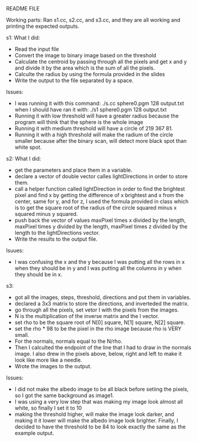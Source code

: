 README FILE

<Fabiola Li Wu>
Working parts: Ran s1.cc, s2.cc, and s3.cc, and they are all working and printing the expected outputs.

s1:
What I did: 
- Read the input file
- Convert the image to binary image based on the threshold
- Calculate the centroid by passing through all the pixels and get x and y and divide it by the area which is the sum of all the pixels.
- Calculte the radius by using the formula provided in the slides
- Write the output to the file separated by a space.

Issues: 
- I was running it with this command: ./s.cc sphere0.pgm 128 output.txt when I should have ran it with: ./s1 sphere0.pgm 128 output.txt
- Running it with low threshold will have a greater radius because the program will think that the sphere is the whole image
- Running it with medium threshold will have a circle of 219 367 81.
- Running it with a high threshold will make the radium of the circle smaller because after the binary scan, will detect more black spot than white spot.


s2:
What I did: 
- get the parameters and place them in a variable.
- declare a vector of double vector calles lightDirections in order to store them.
- call a helper function called lightDirection in order to find the brightest pixel and find x by getting the difference of x brightest and x from the center, same for y, and for z, I used the formula provided in class which is to get the square root of the radius of the circle squared minus x squared minus y squared. 
- push back the vector of values maxPixel times x divided by the length, maxPixel times y divided by the length, maxPixel times z divided by the length to the lightDirections vector.
- Write the results to the output file.

Isuues: 
- I was confusing the x and the y because I was putting all the rows in x when they should be in y and I was putting all the columns in y when they should be in x.


s3:
- got all the images, steps, threshold, directions and put them in variables.
- declared a 3x3 matrix to store the directions, and inverteded the matrix.
- go through all the pixels, set vetor I with the pixels from the images.
- N is the multiplication of the inverse matrix and the I vector.
- set rho to be the square root of N[0] square, N[1] square, N[2] square.
- set the rho * 98 to be the pixel in the rho image because rho is VERY small.
- For the normals, normals equal to the N/rho.
- Then I calculted the endpoint of the line that I had to draw in the normals image. I also drew in the pixels above, below, right and left to make it look like more like a needle.
- Wrote the images to the output.

Issues:
- I did not make the albedo image to be all black before setiing the pixels, so I got the same background as image1.
- I was using a very low step that was making my image look almost all white, so finally I set it to 10
- making the threshold higher, will make the image look darker, and making it it lower will make the albedo image look brighter. Finally, I decided to have the threshold to be 84 to look exactly the same as the example output.
